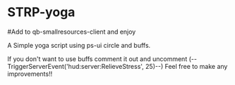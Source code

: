 # STRP-yoga

#Add to qb-smallresources-client and enjoy

A Simple yoga script using ps-ui circle and buffs.

If you don't want to use buffs comment it out and uncomment (--TriggerServerEvent('hud:server:RelieveStress', 25)--)
Feel free to make any improvements!!
